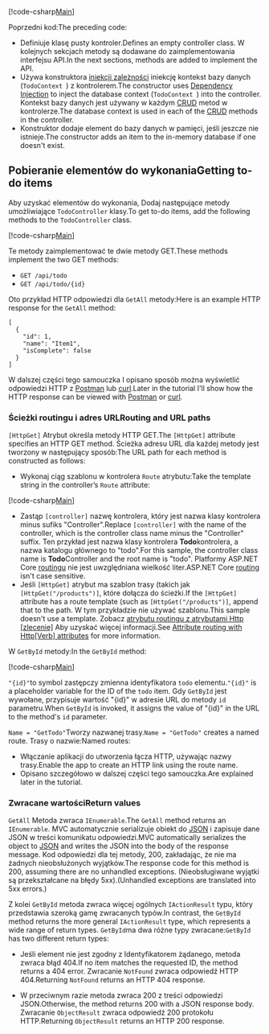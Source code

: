 [!code-csharp[Main](../../tutorials/first-web-api/sample/TodoApi/Controllers/TodoController2.cs?name=snippet_todo1)]

<span data-ttu-id="32d65-101">Poprzedni kod:</span><span class="sxs-lookup"><span data-stu-id="32d65-101">The preceding code:</span></span>

* <span data-ttu-id="32d65-102">Definiuje klasę pusty kontroler.</span><span class="sxs-lookup"><span data-stu-id="32d65-102">Defines an empty controller class.</span></span> <span data-ttu-id="32d65-103">W kolejnych sekcjach metody są dodawane do zaimplementowania interfejsu API.</span><span class="sxs-lookup"><span data-stu-id="32d65-103">In the next sections, methods are added to implement the API.</span></span>
* <span data-ttu-id="32d65-104">Używa konstruktora [iniekcji zależności](xref:fundamentals/dependency-injection) iniekcję kontekst bazy danych (`TodoContext `) z kontrolerem.</span><span class="sxs-lookup"><span data-stu-id="32d65-104">The constructor uses [Dependency Injection](xref:fundamentals/dependency-injection) to inject the database context (`TodoContext `) into the controller.</span></span> <span data-ttu-id="32d65-105">Kontekst bazy danych jest używany w każdym [CRUD](https://wikipedia.org/wiki/Create,_read,_update_and_delete) metod w kontrolerze.</span><span class="sxs-lookup"><span data-stu-id="32d65-105">The database context is used in each of the [CRUD](https://wikipedia.org/wiki/Create,_read,_update_and_delete) methods in the controller.</span></span>
* <span data-ttu-id="32d65-106">Konstruktor dodaje element do bazy danych w pamięci, jeśli jeszcze nie istnieje.</span><span class="sxs-lookup"><span data-stu-id="32d65-106">The constructor adds an item to the in-memory database if one doesn't exist.</span></span>

## <a name="getting-to-do-items"></a><span data-ttu-id="32d65-107">Pobieranie elementów do wykonania</span><span class="sxs-lookup"><span data-stu-id="32d65-107">Getting to-do items</span></span>

<span data-ttu-id="32d65-108">Aby uzyskać elementów do wykonania, Dodaj następujące metody umożliwiające `TodoController` klasy.</span><span class="sxs-lookup"><span data-stu-id="32d65-108">To get to-do items, add the following methods to the `TodoController` class.</span></span>

[!code-csharp[Main](../../tutorials/first-web-api/sample/TodoApi/Controllers/TodoController.cs?name=snippet_GetAll)]

<span data-ttu-id="32d65-109">Te metody zaimplementować te dwie metody GET.</span><span class="sxs-lookup"><span data-stu-id="32d65-109">These methods implement the two GET methods:</span></span>

* `GET /api/todo`
* `GET /api/todo/{id}`

<span data-ttu-id="32d65-110">Oto przykład HTTP odpowiedzi dla `GetAll` metody:</span><span class="sxs-lookup"><span data-stu-id="32d65-110">Here is an example HTTP response for the `GetAll` method:</span></span>

```
[
  {
    "id": 1,
    "name": "Item1",
    "isComplete": false
  }
]
   ```

<span data-ttu-id="32d65-111">W dalszej części tego samouczka I opisano sposób można wyświetlić odpowiedzi HTTP z [Postman](https://www.getpostman.com/) lub [curl](https://developer.apple.com/legacy/library/documentation/Darwin/Reference/ManPages/man1/curl.1.html).</span><span class="sxs-lookup"><span data-stu-id="32d65-111">Later in the tutorial I'll show how the HTTP response can be viewed with [Postman](https://www.getpostman.com/) or [curl](https://developer.apple.com/legacy/library/documentation/Darwin/Reference/ManPages/man1/curl.1.html).</span></span>

### <a name="routing-and-url-paths"></a><span data-ttu-id="32d65-112">Ścieżki routingu i adres URL</span><span class="sxs-lookup"><span data-stu-id="32d65-112">Routing and URL paths</span></span>

<span data-ttu-id="32d65-113">`[HttpGet]` Atrybut określa metody HTTP GET.</span><span class="sxs-lookup"><span data-stu-id="32d65-113">The `[HttpGet]` attribute specifies an HTTP GET method.</span></span> <span data-ttu-id="32d65-114">Ścieżka adresu URL dla każdej metody jest tworzony w następujący sposób:</span><span class="sxs-lookup"><span data-stu-id="32d65-114">The URL path for each method is constructed as follows:</span></span>

* <span data-ttu-id="32d65-115">Wykonaj ciąg szablonu w kontrolera `Route` atrybutu:</span><span class="sxs-lookup"><span data-stu-id="32d65-115">Take the template string in the controller’s `Route` attribute:</span></span>

[!code-csharp[Main](../../tutorials/first-web-api/sample/TodoApi/Controllers/TodoController.cs?name=TodoController&highlight=3)]

* <span data-ttu-id="32d65-116">Zastąp `[controller]` nazwę kontrolera, który jest nazwa klasy kontrolera minus sufiks "Controller".</span><span class="sxs-lookup"><span data-stu-id="32d65-116">Replace `[controller]` with the name of the controller, which is the controller class name minus the "Controller" suffix.</span></span> <span data-ttu-id="32d65-117">Ten przykład jest nazwa klasy kontrolera **Todo**kontrolera, a nazwa katalogu głównego to "todo".</span><span class="sxs-lookup"><span data-stu-id="32d65-117">For this sample, the controller class name is **Todo**Controller and the root name is "todo".</span></span> <span data-ttu-id="32d65-118">Platformy ASP.NET Core [routingu](xref:mvc/controllers/routing) nie jest uwzględniana wielkość liter.</span><span class="sxs-lookup"><span data-stu-id="32d65-118">ASP.NET Core [routing](xref:mvc/controllers/routing) isn't case sensitive.</span></span>
* <span data-ttu-id="32d65-119">Jeśli `[HttpGet]` atrybut ma szablon trasy (takich jak `[HttpGet("/products")]`, które dołącza do ścieżki.</span><span class="sxs-lookup"><span data-stu-id="32d65-119">If the `[HttpGet]` attribute has a route template (such as `[HttpGet("/products")]`, append that to the path.</span></span> <span data-ttu-id="32d65-120">W tym przykładzie nie używać szablonu.</span><span class="sxs-lookup"><span data-stu-id="32d65-120">This sample doesn't use a template.</span></span> <span data-ttu-id="32d65-121">Zobacz [atrybutu routingu z atrybutami Http [zlecenie]](xref:mvc/controllers/routing#attribute-routing-with-httpverb-attributes) Aby uzyskać więcej informacji.</span><span class="sxs-lookup"><span data-stu-id="32d65-121">See [Attribute routing with Http[Verb] attributes](xref:mvc/controllers/routing#attribute-routing-with-httpverb-attributes) for more information.</span></span>

<span data-ttu-id="32d65-122">W `GetById` metody:</span><span class="sxs-lookup"><span data-stu-id="32d65-122">In the `GetById` method:</span></span>

[!code-csharp[Main](../../tutorials/first-web-api/sample/TodoApi/Controllers/TodoController.cs?name=snippet_GetByID&highlight=1-2)]

<span data-ttu-id="32d65-123">`"{id}"`to symbol zastępczy zmienna identyfikatora `todo` elementu.</span><span class="sxs-lookup"><span data-stu-id="32d65-123">`"{id}"` is a placeholder variable for the ID of the `todo` item.</span></span> <span data-ttu-id="32d65-124">Gdy `GetById` jest wywołane, przypisuje wartość "{id}" w adresie URL do metody `id` parametru.</span><span class="sxs-lookup"><span data-stu-id="32d65-124">When `GetById` is invoked, it assigns the value of "{id}" in the URL to the method's `id` parameter.</span></span>

<span data-ttu-id="32d65-125">`Name = "GetTodo"`Tworzy nazwanej trasy.</span><span class="sxs-lookup"><span data-stu-id="32d65-125">`Name = "GetTodo"` creates a named route.</span></span> <span data-ttu-id="32d65-126">Trasy o nazwie:</span><span class="sxs-lookup"><span data-stu-id="32d65-126">Named routes:</span></span>

* <span data-ttu-id="32d65-127">Włączanie aplikacji do utworzenia łącza HTTP, używając nazwy trasy.</span><span class="sxs-lookup"><span data-stu-id="32d65-127">Enable the app to create an HTTP link using the route name.</span></span>
* <span data-ttu-id="32d65-128">Opisano szczegółowo w dalszej części tego samouczka.</span><span class="sxs-lookup"><span data-stu-id="32d65-128">Are explained later in the tutorial.</span></span>

### <a name="return-values"></a><span data-ttu-id="32d65-129">Zwracane wartości</span><span class="sxs-lookup"><span data-stu-id="32d65-129">Return values</span></span>

<span data-ttu-id="32d65-130">`GetAll` Metoda zwraca `IEnumerable`.</span><span class="sxs-lookup"><span data-stu-id="32d65-130">The `GetAll` method returns an `IEnumerable`.</span></span> <span data-ttu-id="32d65-131">MVC automatycznie serializuje obiekt do [JSON](http://www.json.org/) i zapisuje dane JSON w treści komunikatu odpowiedzi.</span><span class="sxs-lookup"><span data-stu-id="32d65-131">MVC automatically serializes the object to [JSON](http://www.json.org/) and writes the JSON into the body of the response message.</span></span> <span data-ttu-id="32d65-132">Kod odpowiedzi dla tej metody, 200, zakładając, że nie ma żadnych nieobsłużonych wyjątków.</span><span class="sxs-lookup"><span data-stu-id="32d65-132">The response code for this method is 200, assuming there are no unhandled exceptions.</span></span> <span data-ttu-id="32d65-133">(Nieobsługiwane wyjątki są przekształcane na błędy 5xx).</span><span class="sxs-lookup"><span data-stu-id="32d65-133">(Unhandled exceptions are translated into 5xx errors.)</span></span>

<span data-ttu-id="32d65-134">Z kolei `GetById` metoda zwraca więcej ogólnych `IActionResult` typu, który przedstawia szeroką gamę zwracanych typów.</span><span class="sxs-lookup"><span data-stu-id="32d65-134">In contrast, the `GetById` method returns the more general `IActionResult` type, which represents a wide range of return types.</span></span> <span data-ttu-id="32d65-135">`GetById`ma dwa różne typy zwracane:</span><span class="sxs-lookup"><span data-stu-id="32d65-135">`GetById` has two different return types:</span></span>

* <span data-ttu-id="32d65-136">Jeśli element nie jest zgodny z Identyfikatorem żądanego, metoda zwraca błąd 404.</span><span class="sxs-lookup"><span data-stu-id="32d65-136">If no item matches the requested ID, the method returns a 404 error.</span></span> <span data-ttu-id="32d65-137">Zwracanie `NotFound` zwraca odpowiedź HTTP 404.</span><span class="sxs-lookup"><span data-stu-id="32d65-137">Returning `NotFound` returns an HTTP 404 response.</span></span>

* <span data-ttu-id="32d65-138">W przeciwnym razie metoda zwraca 200 z treści odpowiedzi JSON.</span><span class="sxs-lookup"><span data-stu-id="32d65-138">Otherwise, the method returns 200 with a JSON response body.</span></span> <span data-ttu-id="32d65-139">Zwracanie `ObjectResult` zwraca odpowiedź 200 protokołu HTTP.</span><span class="sxs-lookup"><span data-stu-id="32d65-139">Returning `ObjectResult` returns an HTTP 200 response.</span></span>
